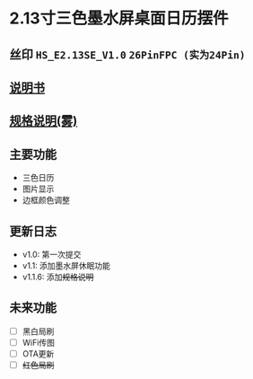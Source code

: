 # 2.13寸三色墨水屏桌面日历摆件

## 丝印 `HS_E2.13SE_V1.0` `26PinFPC (实为24Pin)`

## [说明书](./213-guide.md)

## [规格说明(雾)](./assets/Specification/Specification.md)

## 主要功能

 - 三色日历
 - 图片显示
 - 边框颜色调整


## 更新日志

 - v1.0: 第一次提交
 - v1.1: 添加墨水屏休眠功能
 - v1.1.6: 添加~~规格说明~~

## 未来功能

 - [ ] 黑白局刷
 - [ ] WiFi传图
 - [ ] OTA更新
 - [ ] ~~红色局刷~~